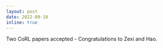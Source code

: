 ```yaml
---
layout: post
date: 2022-09-10
inline: true
---
```


Two CoRL papers accepted - Congratulations to Zexi and Hao.